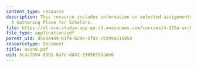 ```yaml
---
content_type: resource
description: This resource includes information on selected assignments from the class
  A Gathering Place for Scholars.
file: https://ol-ocw-studio-app-qa.s3.amazonaws.com/courses/4-125a-architecture-studio-building-in-landscapes-fall-2005/3cacfb9483910a7edd423305079dade6_assn6.pdf
file_type: application/pdf
parent_uid: d5a8a449-b1f4-b2de-5fdc-cb3990215058
resourcetype: Document
title: assn6.pdf
uid: 3cacfb94-8391-0a7e-dd42-3305079dade6
---
```

